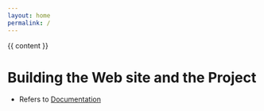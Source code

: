 ```yaml
---
layout: home
permalink: /
---
```


{{ content }}

Building the Web site and the Project
=====================================


* Refers to [Documentation](https://documentation.terradoo.cloud/)
